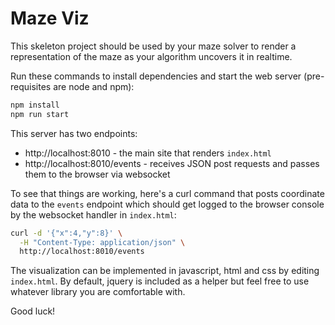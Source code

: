 # Maze Viz

This skeleton project should be used by your maze solver to render a representation of the maze as your algorithm uncovers it in realtime.

Run these commands to install dependencies and start the web server (pre-requisites are node and npm):

```bash
npm install
npm run start
```

This server has two endpoints:
* http://localhost:8010 - the main site that renders `index.html`
* http://localhost:8010/events - receives JSON post requests and passes them to the browser via websocket

To see that things are working, here's a curl command that posts coordinate data to the `events` endpoint which should get logged to the browser console by the websocket handler in `index.html`:

```bash
curl -d '{"x":4,"y":8}' \
  -H "Content-Type: application/json" \
  http://localhost:8010/events
```

The visualization can be implemented in javascript, html and css by editing `index.html`. By default, jquery is included as a helper but feel free to use whatever library you are comfortable with.

Good luck!
